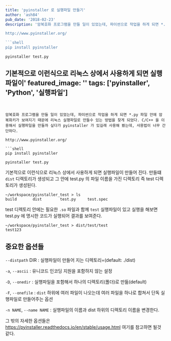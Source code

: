 ```yaml
---
title: 'pyinstaller 로 실행파일 만들기'
author: 'ash84'
pub_date: '2018-02-23'
description: '암복호화 프로그램을 만들 일이 있었는데, 파이썬으로 작업을 하게 되면 *.py 파일 안에 암복화키가 보여지기 때문에 리눅스 실행파일로 만들수 있는 방법을 찾게 되었다. C/C++ 을 이용해서 실행파일을 만들까 싶다가 pyinstaller 가 있길래 사용해 봤는데, 사용법이 너무 간단하다. 

http://www.pyinstaller.org/

```shell
pip install pyinstaller
```

```shell
pyinstaller test.py 
```

기본적으로 이런식으로 리눅스 상에서 사용하게 되면 실행파일이'
featured_image: ''
tags: ['pyinstaller', 'Python', '실행파일']
---
```


암복호화 프로그램을 만들 일이 있었는데, 파이썬으로 작업을 하게 되면 *.py 파일 안에 암복화키가 보여지기 때문에 리눅스 실행파일로 만들수 있는 방법을 찾게 되었다. C/C++ 을 이용해서 실행파일을 만들까 싶다가 pyinstaller 가 있길래 사용해 봤는데, 사용법이 너무 간단하다. 

http://www.pyinstaller.org/

```shell
pip install pyinstaller
```

```shell
pyinstaller test.py 
```

기본적으로 이런식으로 리눅스 상에서 사용하게 되면 실행파일이 만들어 진다. 만들떄 `dist` 디렉토리가 생성되고 그 안에 test.py 의 파일 이름을 가진 디렉토리  즉 test 디렉토리가 생성된다. 

```shell
~/workspace/pyinstaller_test > ls                                                                                                                                                                                        
build       dist        test.py     test.spec
```

test 디렉토리 안에는 필요한 `.so` 파일과 함께 `test` 실행파일이 있고 실행을 해보면 test.py 에 명시한 코드가 실행되어 결과를 보여준다. 

```shell
~/workspace/pyinstaller_test > dist/test/test                                                                                                                                                                                    
test123
```

## 중요한 옵션들 

`--distpath` DIR : 실행파일이 만들어 지는 디렉토리=(default: ./dist)

`-a`, `--ascii` : 유니코드 인코딩 지원을 포함하지 않는 설정 

`-D`, `--onedir` : 실행파일을 포함해서 하나의 디렉토리(폴더)로 만듦(default)

`-F`, `--onefile` : `dist` 하위에 여러 파일이 나오는데 여러 파일을 하나로 합쳐서 단독 실행파일로 만들어주는 옵션 

`-n NAME`, `--name NAME` : 실행파일의 이름과 dist 하위의 디렉토리 이름을 변경한다. 

그 밖의 자세한 옵션들은
https://pyinstaller.readthedocs.io/en/stable/usage.html 여기를 참고하면 될것 같다. 


